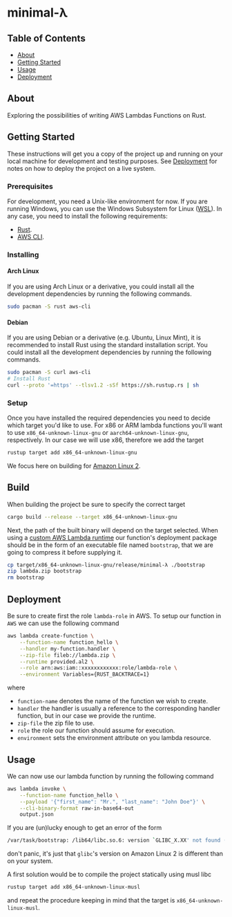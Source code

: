 # minimal-λ

## Table of Contents

- [About](#about)
- [Getting Started](#getting_started)
- [Usage](#usage)
- [Deployment](#deployment)

## About <a name = "about"></a>

Exploring the possibilities of writing AWS Lambdas Functions on Rust.

## Getting Started <a name = "getting_started"></a>

These instructions will get you a copy of the project up and running on your local machine for
development and testing purposes. See [Deployment](#deployment) for notes on how to deploy the
project on a live system.

### Prerequisites

For development, you need a Unix-like environment for now. If you are running Windows, you can use
the Windows Subsystem for Linux ([WSL](https://docs.microsoft.com/en-us/windows/wsl/install)).
In any case, you need to install the following requirements:

- [Rust](https://www.rust-lang.org/tools/install).
- [AWS CLI](https://docs.aws.amazon.com/cli/latest/userguide/cli-chap-welcome.html).


### Installing

#### Arch Linux
If you are using Arch Linux or a derivative, you could install all the development dependencies by
running the following commands.
```sh
sudo pacman -S rust aws-cli
```

#### Debian
If you are using Debian or a derivative (e.g. Ubuntu, Linux Mint), it is recommended to install Rust
using the standard installation script. You could install all the development dependencies by running
the following commands.
```sh
sudo pacman -S curl aws-cli
# Install Rust
curl --proto '=https' --tlsv1.2 -sSf https://sh.rustup.rs | sh
```

### Setup

Once you have installed the required dependencies you need to decide which target you'd like to use.
For x86 or ARM lambda functions you'll want to use `x86_64-unknown-linux-gnu` or `aarch64-unknown-linux-gnu`, respectively. In our case we will use x86, therefore we add the
target

```sh
rustup target add x86_64-unknown-linux-gnu
```

We focus here on building for [Amazon Linux 2](https://aws.amazon.com/amazon-linux-2).

## Build <a name = "build"></a>

When building the project be sure to specify the correct target

```sh
cargo build --release --target x86_64-unknown-linux-gnu
```

Next, the path of the built binary will depend on the target selected. When using a [custom AWS
Lambda runtime](https://docs.aws.amazon.com/lambda/latest/dg/runtimes-custom.html) our function's
deployment package should be in the form of an executable file named `bootstrap`, that we are going
to compress it before supplying it.

```sh
cp target/x86_64-unknown-linux-gnu/release/minimal-λ ./bootstrap
zip lambda.zip bootstrap
rm bootstrap
```

## Deployment <a name = "deployment"></a>

Be sure to create first the role `lambda-role` in AWS. To setup our function in `AWS` we can use
the following command
```sh
aws lambda create-function \
    --function-name function_hello \
    --handler my-function.handler \
    --zip-file fileb://lambda.zip \
    --runtime provided.al2 \
    --role arn:aws:iam::xxxxxxxxxxxx:role/lambda-role \
    --environment Variables={RUST_BACKTRACE=1}
```
where

- `function-name` denotes the name of the function we wish to create.
- `handler` the handler is usually a reference to the corresponding handler function, but in our
  case we provide the runtime.
- `zip-file` the zip file to use.
- `role` the role our function should assume for execution.
- `environment` sets the environment attribute on you lambda resource.

## Usage <a name = "usage"></a>

We can now use our lambda function by running the following command

```sh
aws lambda invoke \
    --function-name function_hello \
    --payload '{"first_name": "Mr.", "last_name": "John Doe"}' \
    --cli-binary-format raw-in-base64-out
    output.json
```

If you are (un)lucky enough to get an error of the form

```sh
/var/task/bootstrap: /lib64/libc.so.6: version `GLIBC_X.XX' not found (required by /var/task/bootstrap)
```

don't panic, it's just that `glibc`'s version on Amazon Linux 2 is different than on your system.

A first solution would be to compile the project statically using musl libc

```sh
rustup target add x86_64-unknown-linux-musl
```

and repeat the procedure keeping in mind that the target is `x86_64-unknown-linux-musl`.
